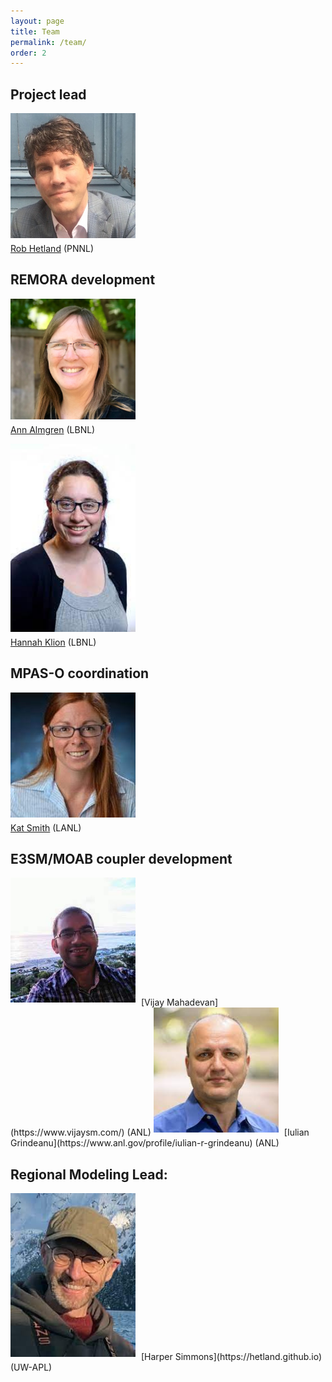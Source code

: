 ```yaml
---
layout: page
title: Team
permalink: /team/
order: 2
---
```


<!-- 
<table>
    <tr>
        <th>Team Members</th>
    </tr>
    <tr>
        <td>## Project lead
<img  style="padding-right:  5px; padding-bottom:  5px" src="/files/rob.jpeg" width="200">
[Rob Hetland](https://hetland.github.io) (PNNL)</td>
    </tr>
    <tr>
        <td><img  style="padding-right:  5px; padding-bottom:  5px" src="/files/ann.jpeg" width="200"><a href="https://ccse.lbl.gov/people/almgren/">Ann Almgren</a> (LBNL)</td>
    </tr>
    <tr>
        <td><img  style="padding-right:  5px; padding-bottom:  5px" src="/files/hannah.jpeg" width="200"><a href="https://www.klion.org/">Hannah Klion</a> (LBNL)</td>
    </tr>
    <tr>
        <td><img  style="padding-right:  5px; padding-bottom:  5px" src="/files/kat.jpeg" width="200"><a href="https://organizations.lanl.gov/acgi/get-to-know-us/kat-smith/">Kat Smith</a> (LANL)</td>
    </tr>
    <tr>
        <td><img  style="padding-right:  5px; padding-bottom:  5px" src="/files/vijay.jpeg" width="200"><a href="https://www.vijaysm.com/">Vijay Mahadevan</a> (ANL)</td>
    </tr>
    <tr>
        <td><img  style="padding-right:  5px; padding-bottom:  5px" src="/files/iulian.jpeg" width="200"><a href="https://www.anl.gov/profile/iulian-r-grindeanu">Iulian Grindeanu</a> (ANL)</td>
    </tr>
    <tr>
        <td><img  style="padding-right:  5px; padding-bottom:  5px" src="/files/harper.jpeg" width="200"><a href="https://hetland.github.io">Harper Simmons</a> (UW-APL)</td>
    </tr>
</table> -->

## Project lead

<img style="padding-right:  5px; padding-bottom:  5px" src="/files/rob.jpeg" width="200"><br>
[Rob Hetland](https://hetland.github.io) (PNNL)

## REMORA development

<img style="padding-right:  5px; padding-bottom:  5px" src="/files/ann.jpeg" width="200"><br>
[Ann Almgren](https://ccse.lbl.gov/people/almgren/) (LBNL)

<img style="padding-right:  5px; padding-bottom:  5px" src="/files/hannah.jpeg" width="200"><br>
[Hannah Klion](https://www.klion.org/) (LBNL)

## MPAS-O coordination
<img style="padding-right:  5px; padding-bottom:  5px" src="/files/kat.jpeg" width="200"><br>
[Kat Smith](https://organizations.lanl.gov/acgi/get-to-know-us/kat-smith/) (LANL)

## E3SM/MOAB coupler development
<img style="padding-right:  5px; padding-bottom:  5px" src="/files/vijay.jpeg" width="200">
[Vijay Mahadevan](https://www.vijaysm.com/) (ANL)

<img style="padding-right:  5px; padding-bottom:  5px" src="/files/iulian.jpeg" width="200">
[Iulian Grindeanu](https://www.anl.gov/profile/iulian-r-grindeanu) (ANL)

## Regional Modeling Lead: 
<img style="padding-right:  5px; padding-bottom:  5px" src="/files/harper.jpeg" width="200">
[Harper Simmons](https://hetland.github.io) (UW-APL)
